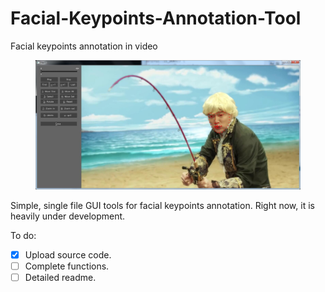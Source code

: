 # Facial-Keypoints-Annotation-Tool
Facial keypoints annotation in video

<figure>
    <img src="https://github.com/boboyiyi/Facial-Keypoints-Annotation-Tool/blob/master/data/FKAT.jpg">
</figure>

Simple, single file GUI tools for facial keypoints annotation. Right now, it is heavily under development.

To do:
- [x] Upload source code.
- [ ] Complete functions.
- [ ] Detailed readme.